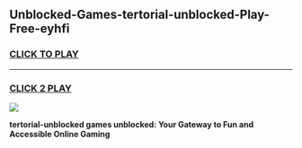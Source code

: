 
## Unblocked-Games-tertorial-unblocked-Play-Free-eyhfi
<h3>
<a href="https://premium76.site?title=tertorial-unblocked&ref=19M">CLICK TO PLAY</a></h3>
<hr>

<h3>
<a href="https://premium76.site?title=tertorial-unblocked&ref=19M">CLICK 2 PLAY</a>
  
</h3>

<a href="https://premium76.site?title=tertorial-unblocked&ref=19M"><img src="https://clearcache.store/games.png"></a>


**tertorial-unblocked games unblocked: Your Gateway to Fun and Accessible Online Gaming**
